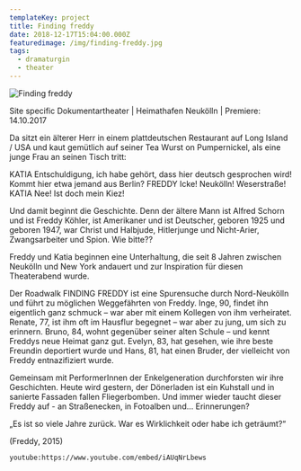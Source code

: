 ```yaml
---
templateKey: project
title: Finding freddy
date: 2018-12-17T15:04:00.000Z
featuredimage: /img/finding-freddy.jpg
tags:
  - dramaturgin
  - theater
---
```

![Finding freddy](/img/finding-freddy.jpg "Finding freddy")

Site specific Dokumentartheater | Heimathafen Neukölln | Premiere: 14.10.2017

Da sitzt ein älterer Herr in einem plattdeutschen Restaurant auf Long Island / USA und kaut gemütlich auf seiner Tea Wurst on Pumpernickel, als eine junge Frau an seinen Tisch tritt:

KATIA Entschuldigung, ich habe gehört, dass hier deutsch gesprochen wird! Kommt hier etwa jemand aus Berlin?
FREDDY Icke! Neukölln! Weserstraße!
KATIA Nee! Ist doch mein Kiez!

Und damit beginnt die Geschichte. Denn der ältere Mann ist Alfred Schorn und ist Freddy Köhler, ist Amerikaner und ist Deutscher, geboren 1925 und geboren 1947, war Christ und Halbjude, Hitlerjunge und Nicht-Arier, Zwangsarbeiter und Spion. Wie bitte??

Freddy und Katia beginnen eine Unterhaltung, die seit 8 Jahren zwischen Neukölln und New York andauert und zur Inspiration für diesen Theaterabend wurde.

Der Roadwalk FINDING FREDDY ist eine Spurensuche durch Nord-Neukölln und führt zu möglichen Weggefährten von Freddy. Inge, 90, findet ihn eigentlich ganz schmuck – war aber mit einem Kollegen von ihm verheiratet. Renate, 77, ist ihm oft im Hausflur begegnet – war aber zu jung, um sich zu erinnern. Bruno, 84, wohnt gegenüber seiner alten Schule – und kennt Freddys neue Heimat ganz gut. Evelyn, 83, hat gesehen, wie ihre beste Freundin deportiert wurde und Hans, 81, hat einen Bruder, der vielleicht von Freddy entnazifiziert wurde.

Gemeinsam mit PerformerInnen der Enkelgeneration durchforsten wir ihre Geschichten. Heute wird gestern, der Dönerladen ist ein Kuhstall und in sanierte Fassaden fallen Fliegerbomben. Und immer wieder taucht dieser Freddy auf - an Straßenecken, in Fotoalben und… Erinnerungen?

„Es ist so viele Jahre zurück. War es Wirklichkeit oder habe ich geträumt?“

(Freddy, 2015)

`youtube:https://www.youtube.com/embed/iAUqNrLbews`

